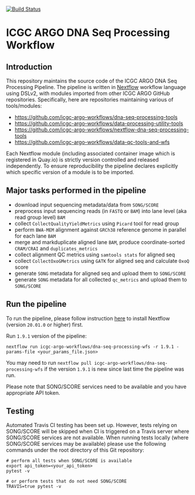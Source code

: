 [![Build Status](https://travis-ci.org/icgc-argo-workflows/dna-seq-processing-wfs.svg?branch=master)](https://travis-ci.org/icgc-argo-workflows/dna-seq-processing-wfs)
# ICGC ARGO DNA Seq Processing Workflow


## Introduction

This repository maintains the source code of the ICGC ARGO DNA Seq Processing Pipeline. The pipeline is written
in [Nextflow](https://www.nextflow.io/) workflow language using DSLv2, with modules imported from other ICGC
ARGO GitHub repositories. Specifically, here are repositories maintaining various of tools/modules:

* https://github.com/icgc-argo-workflows/dna-seq-processing-tools
* https://github.com/icgc-argo-workflows/data-processing-utility-tools
* https://github.com/icgc-argo-workflows/nextflow-dna-seq-processing-tools
* https://github.com/icgc-argo-workflows/data-qc-tools-and-wfs

Each Nextflow module (including associated container image which is registered in Quay.io) is strictly
version controlled and released independently. To ensure reproducibility the pipeline declares explicitly
which specific version of a module is to be imported.

## Major tasks performed in the pipeline
* download input sequencing metadata/data from `SONG/SCORE`
* preprocess input sequencing reads (in `FASTQ` or `BAM`) into lane level (aka read group level) `BAM`
* collect `CollectQualityYieldMetrics` using `Picard` tool for read group
* perform `BWA-MEM` alignment against `GRCh38` reference genome in parallel for each lane `BAM`
* merge and markduplicate aligned lane `BAM`, produce coordinate-sorted `CRAM/CRAI` and `duplicates_metrics`
* collect alignment QC metrics using `samtools stats` for aligned seq
* collect `CollectOxoGMetrics` using `GATK` for aligned seq and calculate `OxoQ` score
* generate `SONG` metadata for aligned seq and upload them to `SONG/SCORE`
* generate `SONG` metadata for all collected `qc_metrics` and upload them to `SONG/SCORE`

## Run the pipeline

To run the pipeline, please follow instruction [here](https://www.nextflow.io/docs/latest/getstarted.html#installation) to install Nextflow (version `20.01.0` or higher) first.

Run `1.9.1` version of the pipeline:
```
nextflow run icgc-argo-workflows/dna-seq-processing-wfs -r 1.9.1 -params-file <your_params_file.json>
```

You may need to run `nextflow pull icgc-argo-workflows/dna-seq-processing-wfs` if the version `1.9.1` is new since last time the pipeline was run.

Please note that SONG/SCORE services need to be available and you have appropriate API token.

## Testing

Automated Travis CI testing has been set up. However, tests relying on SONG/SCORE will be skipped when CI is triggered
on a Travis server where SONG/SCORE services are not available. When running tests locally (where SONG/SCORE services may be
available) please use the following commands under the root directory of this Git repository:

```
# perform all tests when SONG/SCORE is available
export api_token=<your_api_token>
pytest -v

# or perform tests that do not need SONG/SCORE
TRAVIS=true pytest -v
```

